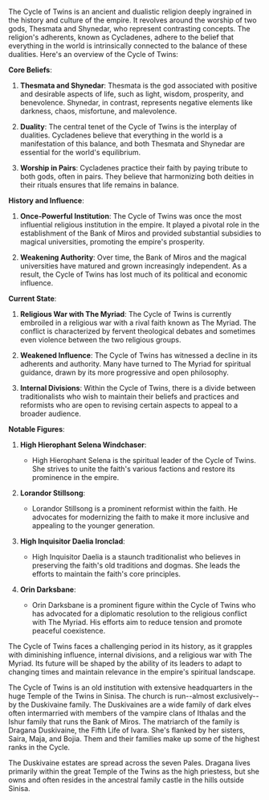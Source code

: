 The Cycle of Twins is an ancient and dualistic religion deeply ingrained in the history and culture of the empire. It revolves around the worship of two gods, Thesmata and Shynedar, who represent contrasting concepts. The religion's adherents, known as Cycladenes, adhere to the belief that everything in the world is intrinsically connected to the balance of these dualities. Here's an overview of the Cycle of Twins:

**Core Beliefs**:

1. **Thesmata and Shynedar**: Thesmata is the god associated with positive and desirable aspects of life, such as light, wisdom, prosperity, and benevolence. Shynedar, in contrast, represents negative elements like darkness, chaos, misfortune, and malevolence.
    
2. **Duality**: The central tenet of the Cycle of Twins is the interplay of dualities. Cycladenes believe that everything in the world is a manifestation of this balance, and both Thesmata and Shynedar are essential for the world's equilibrium.
    
3. **Worship in Pairs**: Cycladenes practice their faith by paying tribute to both gods, often in pairs. They believe that harmonizing both deities in their rituals ensures that life remains in balance.
    

**History and Influence**:

1. **Once-Powerful Institution**: The Cycle of Twins was once the most influential religious institution in the empire. It played a pivotal role in the establishment of the Bank of Miros and provided substantial subsidies to magical universities, promoting the empire's prosperity.
    
2. **Weakening Authority**: Over time, the Bank of Miros and the magical universities have matured and grown increasingly independent. As a result, the Cycle of Twins has lost much of its political and economic influence.
    

**Current State**:

1. **Religious War with The Myriad**: The Cycle of Twins is currently embroiled in a religious war with a rival faith known as The Myriad. The conflict is characterized by fervent theological debates and sometimes even violence between the two religious groups.
    
2. **Weakened Influence**: The Cycle of Twins has witnessed a decline in its adherents and authority. Many have turned to The Myriad for spiritual guidance, drawn by its more progressive and open philosophy.
    
3. **Internal Divisions**: Within the Cycle of Twins, there is a divide between traditionalists who wish to maintain their beliefs and practices and reformists who are open to revising certain aspects to appeal to a broader audience.
    

**Notable Figures**:

1. **High Hierophant Selena Windchaser**:
    
    - High Hierophant Selena is the spiritual leader of the Cycle of Twins. She strives to unite the faith's various factions and restore its prominence in the empire.
2. **Lorandor Stillsong**:
    
    - Lorandor Stillsong is a prominent reformist within the faith. He advocates for modernizing the faith to make it more inclusive and appealing to the younger generation.
3. **High Inquisitor Daelia Ironclad**:
    
    - High Inquisitor Daelia is a staunch traditionalist who believes in preserving the faith's old traditions and dogmas. She leads the efforts to maintain the faith's core principles.
4. **Orin Darksbane**:
    
    - Orin Darksbane is a prominent figure within the Cycle of Twins who has advocated for a diplomatic resolution to the religious conflict with The Myriad. His efforts aim to reduce tension and promote peaceful coexistence.

The Cycle of Twins faces a challenging period in its history, as it grapples with diminishing influence, internal divisions, and a religious war with The Myriad. Its future will be shaped by the ability of its leaders to adapt to changing times and maintain relevance in the empire's spiritual landscape.


The Cycle of Twins is an old institution with extensive headquarters in the huge Temple of the Twins in Sinisa. The church is run--almost exclusively--by the Duskivaine family. The Duskivaines are a wide family of dark elves often intermarried with members of the vampire clans of Ithalas and the Ishur family that runs the Bank of Miros. The matriarch of the family is Dragana Duskivaine, the Fifth Life of Ivara. She's flanked by her sisters, Saira, Maja, and Bojia. Them and their families make up some of the highest ranks in the Cycle.

The Duskivaine estates are spread across the seven Pales. Dragana lives primarily within the great Temple of the Twins as the high priestess, but she owns and often resides in the ancestral family castle in the hills outside Sinisa.
